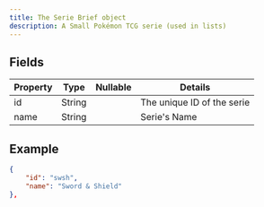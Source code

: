 ```yaml
---
title: The Serie Brief object
description: A Small Pokémon TCG serie (used in lists)
---
```


## Fields

| Property | Type   | Nullable | Details                    |
| -------- | ------ | -------- | -------------------------- |
| id       | String |          | The unique ID of the serie |
| name     | String |          | Serie's Name               |

## Example

```json
{
	"id": "swsh",
	"name": "Sword & Shield"
},
```
